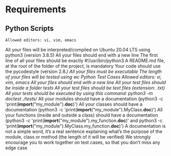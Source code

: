 # Requirements
## Python Scripts
	Allowed editors: vi, vim, emacs
All your files will be interpreted/compiled on Ubuntu 20.04 LTS using python3 (version 3.8.5)
	All your files should end with a new line
	The first line of all your files should be exactly #!/usr/bin/python3
	A README.md file, at the root of the folder of the project, is mandatory
Your code should use the pycodestyle (version 2.8.*)
	All your files must be executable
	The length of your files will be tested using wc
	Python Test Cases
	Allowed editors: vi, vim, emacs
	All your files should end with a new line
	All your test files should be inside a folder tests
All your test files should be text files (extension: .txt)
	All your tests should be executed by using this command: python3 -m doctest ./tests/*
																						  All your modules should have a documentation (python3 -c 'print(__import__("my_module").__doc__)')
																						  All your classes should have a documentation (python3 -c 'print(__import__("my_module").MyClass.__doc__)')
																						  All your functions (inside and outside a class) should have a documentation (python3 -c 'print(__import__("my_module").my_function.__doc__)' and python3 -c 'print(__import__("my_module").MyClass.my_function.__doc__)')
																						  A documentation is not a simple word, it’s a real sentence explaining what’s the purpose of the module, class or method (the length of it will be verified)
																						  We strongly encourage you to work together on test cases, so that you don’t miss any edge case
